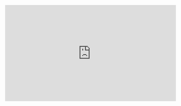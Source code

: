 <iframe width="560" height="315" src="https://www.youtube.com/embed/XtX6VK7OUcs" title="YouTube video player" frameborder="0" allow="accelerometer; autoplay; clipboard-write; encrypted-media; gyroscope; picture-in-picture" allowfullscreen></iframe>